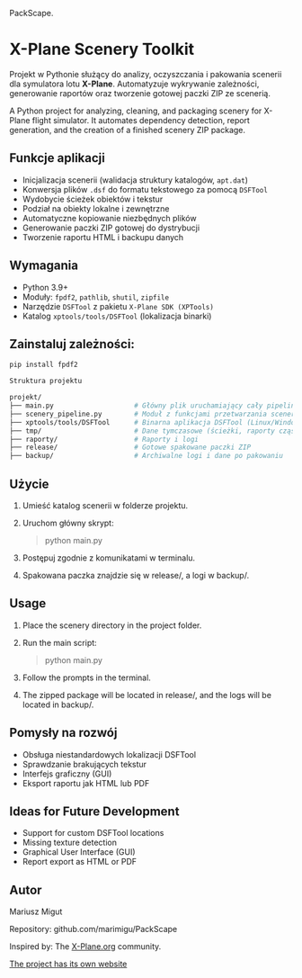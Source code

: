 PackScape.

# X-Plane Scenery Toolkit

Projekt w Pythonie służący do analizy, oczyszczania i pakowania scenerii dla symulatora lotu **X-Plane**. Automatyzuje wykrywanie zależności, generowanie raportów oraz tworzenie gotowej paczki ZIP ze scenerią.

A Python project for analyzing, cleaning, and packaging scenery for X-Plane flight simulator. It automates dependency detection, report generation, and the creation of a finished scenery ZIP package.

## Funkcje aplikacji

- Inicjalizacja scenerii (walidacja struktury katalogów, `apt.dat`)
- Konwersja plików `.dsf` do formatu tekstowego za pomocą `DSFTool`
- Wydobycie ścieżek obiektów i tekstur
- Podział na obiekty lokalne i zewnętrzne
- Automatyczne kopiowanie niezbędnych plików
- Generowanie paczki ZIP gotowej do dystrybucji
- Tworzenie raportu HTML i backupu danych

## Wymagania

- Python 3.9+
- Moduły: `fpdf2`, `pathlib`, `shutil`, `zipfile`
- Narzędzie `DSFTool` z pakietu `X-Plane SDK (XPTools)`
- Katalog `xptools/tools/DSFTool` (lokalizacja binarki)

## Zainstaluj zależności:

```bash
pip install fpdf2

Struktura projektu

projekt/
├── main.py                    # Główny plik uruchamiający cały pipeline
├── scenery_pipeline.py        # Moduł z funkcjami przetwarzania scenerii
├── xptools/tools/DSFTool      # Binarna aplikacja DSFTool (Linux/Windows)
├── tmp/                       # Dane tymczasowe (ścieżki, raporty cząstkowe)
├── raporty/                   # Raporty i logi
├── release/                   # Gotowe spakowane paczki ZIP
├── backup/                    # Archiwalne logi i dane po pakowaniu
```
## Użycie

1. Umieść katalog scenerii w folderze projektu.

2. Uruchom główny skrypt:
    > python main.py

3. Postępuj zgodnie z komunikatami w terminalu.

4. Spakowana paczka znajdzie się w release/, a logi w backup/.

## Usage

1. Place the scenery directory in the project folder.

2. Run the main script:

	> python main.py

3. Follow the prompts in the terminal.

4. The zipped package will be located in release/, and the logs will be located in backup/.

## Pomysły na rozwój
- Obsługa niestandardowych lokalizacji DSFTool
- Sprawdzanie brakujących tekstur
- Interfejs graficzny (GUI)
- Eksport raportu jak  HTML lub PDF

## Ideas for Future Development
- Support for custom DSFTool locations
- Missing texture detection
- Graphical User Interface (GUI)
- Report export as HTML or PDF


## Autor
Mariusz Migut

Repository: github.com/marimigu/PackScape

Inspired by: The [X-Plane.org](https://forums.x-plane.org/) community.

[The project has its own website](https://marimigu.github.io/PackScape/)

